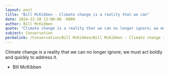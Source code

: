 ```yaml
---
layout: post
title: "Bill McKibben - Climate change is a reality that we can"
date: 2024-12-28 12:00:00 -0000
author: Bill McKibben
quote: "Climate change is a reality that we can no longer ignore; we must act boldly and quickly to address it."
subject: Conservation
permalink: /Conservation/Bill McKibben/Bill McKibben - Climate change is a reality that we can
---
```


Climate change is a reality that we can no longer ignore; we must act boldly and quickly to address it.

- Bill McKibben

